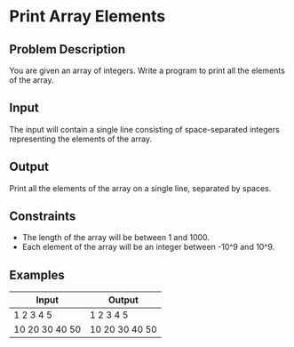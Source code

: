 # Print Array Elements

## Problem Description
You are given an array of integers. Write a program to print all the elements of the array.

## Input
The input will contain a single line consisting of space-separated integers representing the elements of the array.

## Output
Print all the elements of the array on a single line, separated by spaces.

## Constraints
- The length of the array will be between 1 and 1000.
- Each element of the array will be an integer between -10^9 and 10^9.

## Examples
|Input|Output|
|-|-|
|1 2 3 4 5|1 2 3 4 5|
|10 20 30 40 50|10 20 30 40 50|